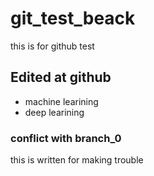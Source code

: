 # git_test_beack
this is for github test

## Edited at github
- machine learining
- deep learining

### conflict with branch_0
this is written for making trouble
